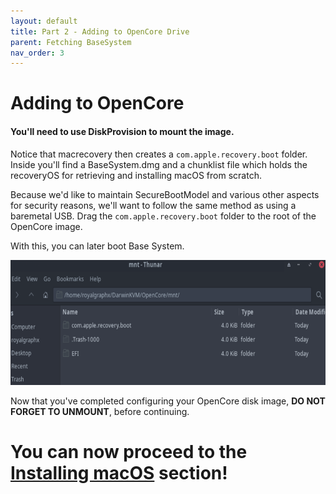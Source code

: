 ```yaml
---
layout: default
title: Part 2 - Adding to OpenCore Drive
parent: Fetching BaseSystem
nav_order: 3
---
```


# Adding to OpenCore
#### You'll need to use DiskProvision to mount the image.

Notice that macrecovery then creates a ``com.apple.recovery.boot`` folder. Inside you'll find a BaseSystem.dmg and a chunklist file which holds the recoveryOS for retrieving and installing macOS from scratch.

Because we'd like to maintain SecureBootModel and various other aspects for security reasons, we'll want to follow the same method as using a baremetal USB. Drag the ``com.apple.recovery.boot`` folder to the root of the OpenCore image.

With this, you can later boot Base System.

<p align="center">
  <img width="650" height="200" src="../../assets/BaseSystemInstallLegacyScreenshot.png">
</p>

Now that you've completed configuring your OpenCore disk image, **DO NOT FORGET TO UNMOUNT**, before continuing.

<h1>You can now proceed to the <a href="../06-InstallingmacOS/">Installing macOS</a> section!</h1>